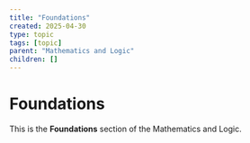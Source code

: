 ```yaml
---
title: "Foundations"
created: 2025-04-30
type: topic
tags: [topic]
parent: "Mathematics and Logic"
children: []
---
```


# Foundations

This is the **Foundations** section of the Mathematics and Logic.
